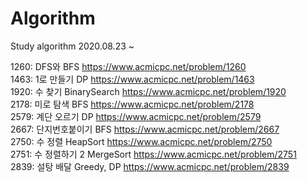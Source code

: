 # Algorithm
Study algorithm
2020.08.23 ~


1260: DFS와 BFS https://www.acmicpc.net/problem/1260  
1463: 1로 만들기 DP https://www.acmicpc.net/problem/1463  
1920: 수 찾기 BinarySearch https://www.acmicpc.net/problem/1920  
2178: 미로 탐색 BFS https://www.acmicpc.net/problem/2178  
2579: 계단 오르기 DP https://www.acmicpc.net/problem/2579  
2667: 단지번호붙이기 BFS https://www.acmicpc.net/problem/2667  
2750: 수 정렬 HeapSort https://www.acmicpc.net/problem/2750  
2751: 수 정렬하기 2 MergeSort https://www.acmicpc.net/problem/2751  
2839: 설탕 배달 Greedy, DP https://www.acmicpc.net/problem/2839  
